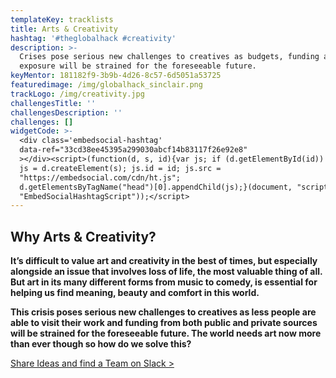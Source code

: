 ```yaml
---
templateKey: tracklists
title: Arts & Creativity
hashtag: '#theglobalhack #creativity'
description: >-
  Crises pose serious new challenges to creatives as budgets, funding and
  exposure will be strained for the foreseeable future.
keyMentor: 181182f9-3b9b-4d26-8c57-6d5051a53725
featuredimage: /img/globalhack_sinclair.png
trackLogo: /img/creativity.jpg
challengesTitle: ''
challengesDescription: ''
challenges: []
widgetCode: >-
  <div class='embedsocial-hashtag'
  data-ref="33cd38ee45395a299030abcf14b83117f26e92e8"
  ></div><script>(function(d, s, id){var js; if (d.getElementById(id)) {return;}
  js = d.createElement(s); js.id = id; js.src =
  "https://embedsocial.com/cdn/ht.js";
  d.getElementsByTagName("head")[0].appendChild(js);}(document, "script",
  "EmbedSocialHashtagScript"));</script>
---
```


## **Why Arts & Creativity?**

**It’s difficult to value art and creativity in the best of times, but especially alongside an issue that involves loss of life, the most valuable thing of all. But art in its many different forms from music to comedy, is essential for helping us find meaning, beauty and comfort in this world.**

**This crisis poses serious new challenges to creatives as less people are able to visit their work and funding from both public and private sources will be strained for the foreseeable future. The world needs art now more than ever though so how do we solve this?**

[Share Ideas and find a Team on Slack >](http://theglobalhack.com/slack)
